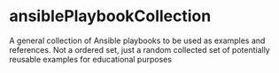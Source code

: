 # ansiblePlaybookCollection
A general collection of Ansible playbooks to be used as examples and references. Not a ordered set, just a random collected set of potentially reusable examples for educational purposes
